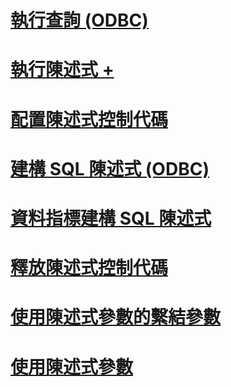 # [執行查詢 (ODBC)](executing-queries-odbc.md)

# [執行陳述式 +](../../relational-databases/native-client-odbc-queries/executing-statements/executing-statements-odbc.md)

# [配置陳述式控制代碼](allocating-a-statement-handle.md)
# [建構 SQL 陳述式 (ODBC)](constructing-an-sql-statement-odbc.md)
# [資料指標建構 SQL 陳述式](constructing-sql-statements-for-cursors.md)
# [釋放陳述式控制代碼](freeing-a-statement-handle.md)
# [使用陳述式參數的繫結參數](using-statement-parameters-binding-parameters.md)
# [使用陳述式參數](using-statement-parameters.md)
